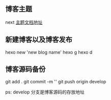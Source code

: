 ## 博客主题
next   [主题文档地址](http://theme-next.iissnan.com/getting-started.html)

##  新建博客以及博客发布

hexo new 'new blog name'
hexo g 
hexo d

## 博客源码备份

git add .
git commit -m ''
git push origin develop


ps: develop 分支是博客源码的存放地址